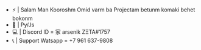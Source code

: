 - ⚡ | Salam Man Kooroshm Omid varm ba Projectam betunm komaki behet bokonm 
- 🔨 | Py/Js
- 💻 | Discord ID = 家 arsenik ZΞTA#1757
- 📞 | Support Watsapp = +7 961 637-9808
